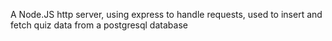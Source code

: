 A Node.JS http server, using express to handle requests, used to insert and fetch quiz data from a postgresql database
